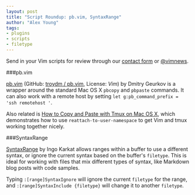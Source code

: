 ```yaml
---
layout: post
title: "Script Roundup: pb.vim, SyntaxRange"
author: "Alex Young"
tags: 
- plugins
- scripts
- filetype
---
```


<div class="intro">
Send in your Vim scripts for review through our <a href="/contact.html">contact form</a> or <a href="http://twitter.com/vimnews">@vimnews</a>.
</div>

###pb.vim

[pb.vim](http://www.vim.org/scripts/script.php?script_id=4157) (GitHub: [troydm / pb.vim](https://github.com/troydm/pb.vim), License: _Vim_) by Dmitry Geurkov is a wrapper around the standard Mac OS X `pbcopy` and `pbpaste` commands.  It can also work with a remote host by setting `let g:pb_command_prefix = 'ssh remotehost '`.

Also related is [How to Copy and Paste with Tmux on Mac OS X](http://robots.thoughtbot.com/post/19398560514/how-to-copy-and-paste-with-tmux-on-mac-os-x), which demonstrates how to use `reattach-to-user-namespace` to get Vim and tmux working together nicely.

###SyntaxRange

[SyntaxRange](http://www.vim.org/scripts/script.php?script_id=4168) by Ingo Karkat allows ranges within a buffer to use a different syntax, or ignore the current syntax based on the buffer's `filetype`.  This is ideal for working with files that mix different types of syntax, like Markdown blog posts with code samples.

Typing `:[range]SyntaxIgnore` will ignore the current `filetype` for the range, and `:[range]SyntaxInclude {filetype}` will change it to another `filetype`.
